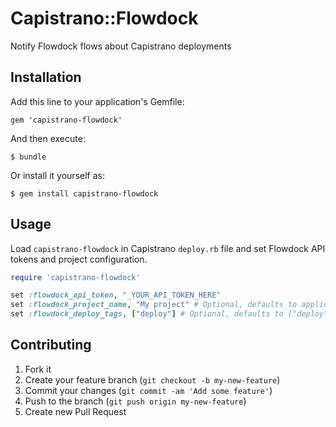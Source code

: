 # Capistrano::Flowdock

Notify Flowdock flows about Capistrano deployments

## Installation

Add this line to your application's Gemfile:

    gem 'capistrano-flowdock'

And then execute:

    $ bundle

Or install it yourself as:

    $ gem install capistrano-flowdock

## Usage

Load `capistrano-flowdock` in Capistrano `deploy.rb` file and set Flowdock API
tokens and project configuration.

```ruby
require 'capistrano-flowdock'

set :flowdock_api_token, "_YOUR_API_TOKEN_HERE"
set :flowdock_project_name, "My project" # Optional, defaults to application
set :flowdock_deploy_tags, ["deploy"] # Optional, defaults to ["deploy"]
```

## Contributing

1. Fork it
2. Create your feature branch (`git checkout -b my-new-feature`)
3. Commit your changes (`git commit -am 'Add some feature'`)
4. Push to the branch (`git push origin my-new-feature`)
5. Create new Pull Request
